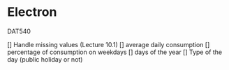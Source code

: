 # Electron
DAT540

[] Handle missing values (Lecture 10.1) 
[] average daily consumption
[] percentage of consumption on weekdays
[] days of the year
[] Type of the day (public holiday or not)
